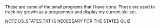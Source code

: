 These are some of the small programs that I have done. These are used to track my growth as a programmer and display my current skillset.

*NOTE* US_STATES.TXT IS NECESSARY FOR THE STATES QUIZ

